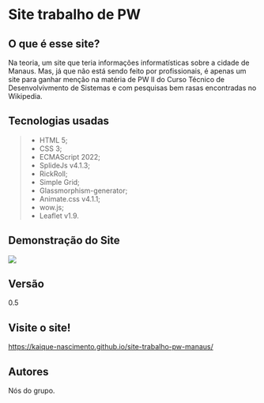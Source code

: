 # Site trabalho de PW

## O que é esse site?
Na teoria, um site que teria informações informatísticas sobre a cidade de Manaus. Mas, já que não está sendo feito por profissionais, é apenas um site para ganhar menção na matéria de PW II do Curso Técnico de Desenvolvivmento de Sistemas e com pesquisas bem rasas encontradas no Wikipedia.

## Tecnologias usadas
>- HTML 5;
>- CSS 3;
>- ECMAScript 2022;
>- SplideJs v4.1.3;
>- RickRoll;
>- Simple Grid;
>- Glassmorphism-generator;
>- Animate.css v4.1.1;
>- wow.js;
>- Leaflet v1.9.

## Demonstração do Site
![](img/demo.gif)

## Versão
0.5

## Visite o site!
 https://kaique-nascimento.github.io/site-trabalho-pw-manaus/
## Autores
Nós do grupo.

 
